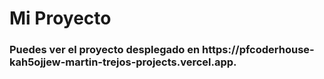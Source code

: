 # Mi Proyecto

<h3>
  Puedes ver el proyecto desplegado en <strong>https://pfcoderhouse-kah5ojjew-martin-trejos-projects.vercel.app.</strong>
</h3>
